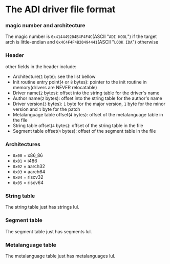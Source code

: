 # The ADI driver file format
### magic number and architecture
The magic number is `0x414449204B4F4F4C`(ASCII "`ADI KOOL`") if the target arch is little-endian and `0x4C4F4F4B20494441`(ASCII "`LOOK IDA`") otherwise


### Header
other fields in the header include:
* Architecture(`1` byte): see the list bellow
* Init routine entry point(`4` or `8` bytes): pointer to the init routine in memory(drivers are NEVER relocatable)
* Driver name(`2` bytes): offset into the string table for the driver's name
* Author name(`2` bytes): offset into the string table for the author's name
* Driver version(`3` bytes): `1` byte for the major version, `1` byte for the minor version and `1` byte for the patch
* Metalanguage table offset(`4` bytes): offset of the metalanguage table in the file
* String table offset(`4` bytes): offset of the string table in the file
* Segment table offset(`4` bytes): offset of the segment table in the file

### Architectures
* `0x00` = x86_86
* `0x01` = i486
* `0x02` = aarch32
* `0x03` = aarch64
* `0x04` = riscv32
* `0x05` = riscv64

### String table
The string table just has strings lul.

### Segment table
The segment table just has segments lul.

### Metalanguage table
The metalanguage table just has metalanguages lul.